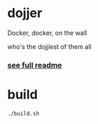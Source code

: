 # dojjer

Docker, docker, on the wall

who's the dojjiest of them all

### [see full readme](https://github.com/TheShellLand/dojjer/blob/master/README.md)

# build
```
./build.sh
```

